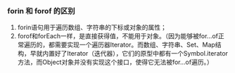 ### forin 和 forof 的区别
1. forin语句用于遍历数组、字符串的下标或对象的属性；
2. forof和forEach一样，是直接获得值，不能用于对象。（因为能够被for...of正常遍历的，都需要实现一个遍历器Iterator。而数组、字符串、Set、Map结构，早就内置好了Iterator（迭代器），它们的原型中都有一个Symbol.iterator方法，而Object对象并没有实现这个接口，使得它无法被for...of遍历。）